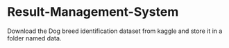 # Result-Management-System

Download the Dog breed identification dataset from kaggle and store it in a folder named data. 
